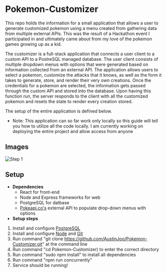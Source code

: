 # Pokemon-Customizer
This repo holds the information for a small application that allows a user to generate customized pokemon using a menu created from gathering data from multiple external APIs. This was the result of a Hackathon event I participated in and ultimately came about from my love of the pokemon games growing up as a kid. 

The customizer is a full-stack application that connects a user client to a custom API to a PostreSQL managed database. The user client consists of multiple dropdown menus with options that were generated based on information collected from an external API. The application allows users to select a pokemon, customize the attacks that it knows, as well as the form it takes to generate, store, and render their very own creations. Once the credentials for a pokemon are selected, the information gets passed through the custom API and stored into the database. Upon having this function run, the server responds to the client with all the customized pokemon and resets the state to render every creation stored. 

The setup of the entire application is defined below.
  - Note: This application can so far work only locally so this guide will tell you how to utilize all the code locally. I am currently working on deploying the entire project and allow access from anyone
  
## Images
![Step 1](Users/AustinJoo/Desktop/PokemonCustomizerStep1.png)
  
## Setup
- **Dependencies**
  - React for front-end
  - Node and Express frameworks for web
  - PostgreSQL for datbase
  - [Pokeapi.co's](http://pokeapi.co) external API to populate drop-down menus with options
- **Setup steps**
 1) Install and configure [PostgreSQL](https://www.postgresql.org/download) 
 2) Install and configure [Node](https://nodejs.org/en/download/) and [Git](https://git-scm.com/book/en/v2/Getting-Started-Installing-Git)
 3) Run command "git clone https://github.com/AustinJoo/Pokemon-Customizer.git" at the command line
 4) Run command "cd Pokemon-Customizer) to enter the correct directory  
 5) Run command "sudo npm install" to install all dependencies
 6) Run command "npm run concurrently"
 7) Service should be running!
  
